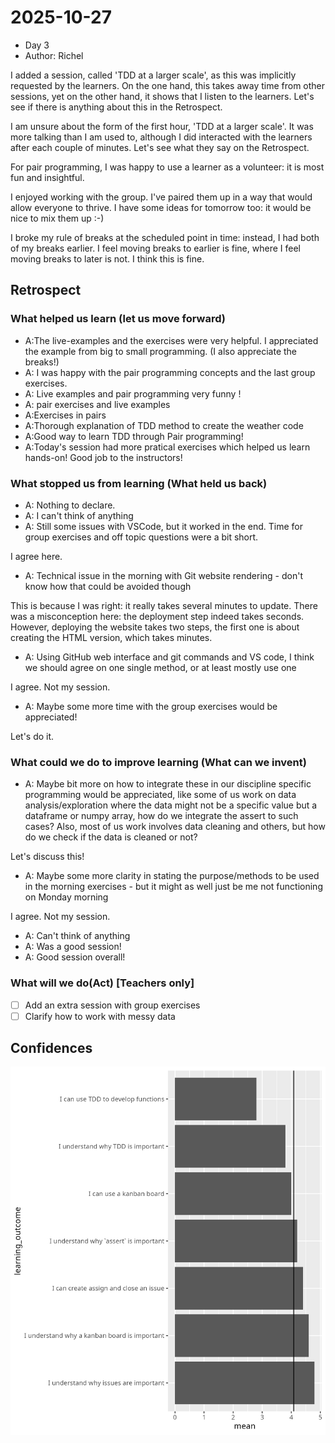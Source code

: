 # 2025-10-27

- Day 3
- Author: Richel

I added a session, called 'TDD at a larger scale',
as this was implicitly requested by the learners.
On the one hand, this takes away time from other sessions,
yet on the other hand, it shows that I listen to the learners.
Let's see if there is anything about this in the Retrospect.

I am unsure about the form of the first hour, 'TDD at a larger scale'.
It was more talking than I am used to, although I did
interacted with the learners after each couple of minutes.
Let's see what they say on the Retrospect.

For pair programming, I was happy to use a learner as a volunteer:
it is most fun and insightful.

I enjoyed working with the group. I've paired them up in a way that
would allow everyone to thrive. I have some ideas for tomorrow too:
it would be nice to mix them up :-)

I broke my rule of breaks at the scheduled point in time:
instead, I had
both of my breaks earlier. I feel moving breaks to earlier is fine,
where I feel moving breaks to later is not. 
I think this is fine.


## Retrospect

### What helped us learn (let us move forward)

- A:The live-examples and the exercises were very helpful. 
  I appreciated the example from big to small programming.
  (I also appreciate the breaks!)
- A: I was happy with the pair programming concepts
  and the last group exercises.
- A: Live examples and pair programming very funny !
- A: pair exercises and live examples
- A:Exercises in pairs
- A:Thorough explanation of TDD method to create the weather code
- A:Good way to learn TDD through Pair programming!
- A:Today's session had more pratical exercises which helped us learn hands-on!
  Good job to the instructors!


### What stopped us from learning (What held us back)

- A: Nothing to declare.
- A: I can't think of anything 
- A: Still some issues with VSCode, but it worked in the end.
  Time for group exercises and off topic questions were a bit short.

I agree here.
 
- A: Technical issue in the morning with Git website rendering -
  don't know how that could be avoided though

This is because I was right: it really takes several minutes to update.
There was a misconception here: the deployment step indeed takes seconds.
However, deploying the website takes two steps, the first one is about creating
the HTML version, which takes minutes.

- A: Using GitHub web interface and git commands and VS code,
  I think we should agree on one single method, or at least mostly use one

I agree. Not my session.

- A: Maybe some more time with the group exercises would be appreciated!

Let's do it.

### What could we do to improve learning (What can we invent)

- A: Maybe bit more on how to integrate these in our discipline specific
  programming would be appreciated, like some of us work on data
  analysis/exploration where the data might not be a specific value but a
  dataframe or numpy array, how do we integrate the assert to such cases?
  Also, most of us work involves data cleaning and others,
  but how do we check if the data is cleaned or not?

Let's discuss this!

- A: Maybe some more clarity in stating the purpose/methods to be used
  in the morning exercises - but it might as well just be me not
  functioning on Monday morning 

I agree. Not my session.

- A: Can't think of anything
- A: Was a good session!
- A: Good session overall!

### What will we do(Act) [Teachers only]

- [ ] Add an extra session with group exercises
- [ ] Clarify how to work with messy data

## Confidences

![Average confidences for my learning outcomes](../../evaluations/2025_autumn/20251024_average_confidences_per_question_richel.png)
